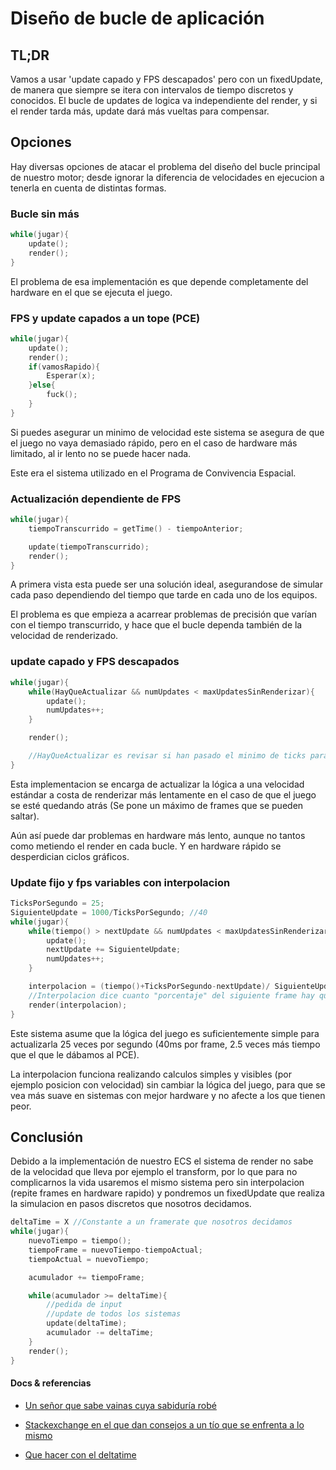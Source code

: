 # Diseño de bucle de aplicación

## TL;DR

Vamos a usar 'update capado y FPS descapados' pero con un fixedUpdate, de manera que siempre se itera con intervalos de tiempo discretos y conocidos. El bucle de updates de logica va independiente del render, y si el render tarda más, update dará más vueltas para compensar.

## Opciones

Hay diversas opciones de atacar el problema del diseño del bucle principal de nuestro motor; desde ignorar la diferencia de velocidades en ejecucion a tenerla en cuenta de distintas formas. 

### Bucle sin más 

```cpp
while(jugar){
    update();
    render();
}
```
El problema de esa implementación es que depende completamente del hardware en el que se ejecuta el juego.

### FPS y update capados a un tope (PCE) 

```cpp
while(jugar){
    update();
    render();
    if(vamosRapido){
        Esperar(x);
    }else{
        fuck();
    }
}
```
Si puedes asegurar un minimo de velocidad este sistema se asegura de que el juego no vaya demasiado rápido, pero en el caso de hardware más limitado, al ir lento no se puede hacer nada. 

Este era el sistema utilizado en el Programa de Convivencia Espacial.

### Actualización dependiente de FPS 

```cpp
while(jugar){
    tiempoTranscurrido = getTime() - tiempoAnterior;

    update(tiempoTranscurrido);
    render();
}
```

A primera vista esta puede ser una solución ideal, asegurandose de simular cada paso dependiendo del tiempo que tarde en cada uno de los equipos. 

El problema es que empieza a acarrear problemas de precisión que varían con el tiempo transcurrido, y hace que el bucle dependa también de la velocidad de renderizado.

### update capado y FPS descapados  

```cpp
while(jugar){
    while(HayQueActualizar && numUpdates < maxUpdatesSinRenderizar){
        update();
        numUpdates++;
    }

    render();

    //HayQueActualizar es revisar si han pasado el minimo de ticks para considerar otro bucle
}
```
Esta implementacion se encarga de actualizar la lógica a una velocidad estándar a costa de renderizar más lentamente en el caso de que el juego se esté quedando atrás (Se pone un máximo de frames que se pueden saltar).

Aún así puede dar problemas en hardware más lento, aunque no tantos como metiendo el render en cada bucle. Y en hardware rápido se desperdician ciclos gráficos.

### Update fijo y fps variables con interpolacion 

```cpp
TicksPorSegundo = 25;
SiguienteUpdate = 1000/TicksPorSegundo; //40
while(jugar){
    while(tiempo() > nextUpdate && numUpdates < maxUpdatesSinRenderizar){
        update();
        nextUpdate += SiguienteUpdate;
        numUpdates++;
    }

    interpolacion = (tiempo()+TicksPorSegundo-nextUpdate)/ SiguienteUpdate
    //Interpolacion dice cuanto "porcentaje" del siguiente frame hay que simular en el render.
    render(interpolacion);
}
```
Este sistema asume que la lógica del juego es suficientemente simple para actualizarla 25 veces por segundo (40ms por frame, 2.5 veces más tiempo que el que le dábamos al PCE).

La interpolacion funciona realizando calculos simples y visibles (por ejemplo posicion con velocidad) sin cambiar la lógica del juego, para que se vea más suave en sistemas con mejor hardware y no afecte a los que tienen peor.

## Conclusión

Debido a la implementación de nuestro ECS el sistema de render no sabe de la velocidad que lleva por ejemplo el transform, por lo que para no complicarnos la vida usaremos el mismo sistema pero sin interpolacion (repite frames en hardware rapido) y pondremos un fixedUpdate que realiza la simulacion en pasos discretos que nosotros decidamos.

```cpp
deltaTime = X //Constante a un framerate que nosotros decidamos
while(jugar){
    nuevoTiempo = tiempo();
    tiempoFrame = nuevoTiempo-tiempoActual;
    tiempoActual = nuevoTiempo;

    acumulador += tiempoFrame;

    while(acumulador >= deltaTime){
        //pedida de input
        //update de todos los sistemas
        update(deltaTime);
        acumulador -= deltaTime;
    }
    render();
}
```

#### Docs & referencias

* [Un señor que sabe vainas cuya sabiduría robé](https://dewitters.com/dewitters-gameloop/)

* [Stackexchange en el que dan consejos a un tío que se enfrenta a lo mismo](https://gamedev.stackexchange.com/questions/651/what-should-a-main-game-loop-do)

* [Que hacer con el deltatime](https://gafferongames.com/post/fix_your_timestep/)